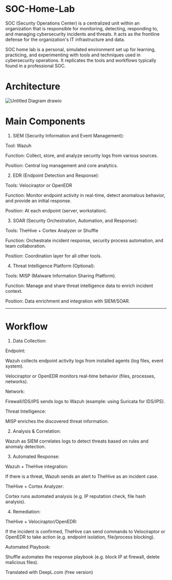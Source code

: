 # SOC-Home-Lab
SOC (Security Operations Center) is a centralized unit within an organization that is responsible for monitoring, detecting, responding to, and managing cybersecurity incidents and threats. It acts as the frontline defense for the organization's IT infrastructure and data.

SOC home lab is a personal, simulated environment set up for learning, practicing, and experimenting with tools and techniques used in cybersecurity operations. It replicates the tools and workflows typically found in a professional SOC.

# Architecture
![Untitled Diagram drawio](https://github.com/user-attachments/assets/01c0924d-9891-49d2-a128-7eb20997ccda)


# Main Components

1. SIEM (Security Information and Event Management):

Tool: Wazuh

Function: Collect, store, and analyze security logs from various sources.

Position: Central log management and core analytics.




2. EDR (Endpoint Detection and Response):

Tools: Velociraptor or OpenEDR

Function: Monitor endpoint activity in real-time, detect anomalous behavior, and provide an initial response.

Position: At each endpoint (server, workstation).




3. SOAR (Security Orchestration, Automation, and Response):

Tools: TheHive + Cortex Analyzer or Shuffle

Function: Orchestrate incident response, security process automation, and team collaboration.

Position: Coordination layer for all other tools.




4. Threat Intelligence Platform (Optional):

Tools: MISP (Malware Information Sharing Platform).

Function: Manage and share threat intelligence data to enrich incident context.

Position: Data enrichment and integration with SIEM/SOAR.






---

# Workflow

1. Data Collection:

Endpoint:

Wazuh collects endpoint activity logs from installed agents (log files, event system).

Velociraptor or OpenEDR monitors real-time behavior (files, processes, networks).


Network:

Firewall/IDS/IPS sends logs to Wazuh (example: using Suricata for IDS/IPS).


Threat Intelligence:

MISP enriches the discovered threat information.




2. Analysis & Correlation:

Wazuh as SIEM correlates logs to detect threats based on rules and anomaly detection.



3. Automated Response:

Wazuh + TheHive integration:

If there is a threat, Wazuh sends an alert to TheHive as an incident case.


TheHive + Cortex Analyzer:

Cortex runs automated analysis (e.g. IP reputation check, file hash analysis).




4. Remediation:

TheHive + Velociraptor/OpenEDR:

If the incident is confirmed, TheHive can send commands to Velociraptor or OpenEDR to take action (e.g. endpoint isolation, file/process blocking).


Automated Playbook:

Shuffle automates the response playbook (e.g. block IP at firewall, delete malicious files).

Translated with DeepL.com (free version)
